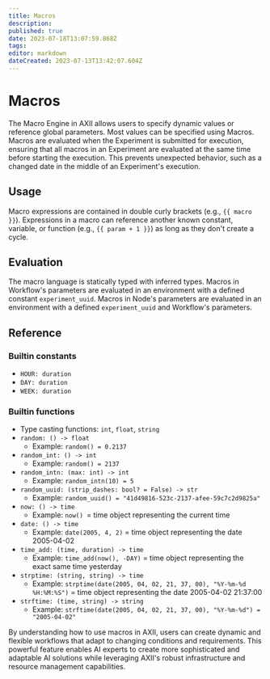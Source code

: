 ```yaml
---
title: Macros
description: 
published: true
date: 2023-07-18T13:07:59.868Z
tags: 
editor: markdown
dateCreated: 2023-07-13T13:42:07.604Z
---
```


# Macros

The Macro Engine in AXII allows users to specify dynamic values or reference global parameters. Most values can be specified using Macros. Macros are evaluated when the Experiment is submitted for execution, ensuring that all macros in an Experiment are evaluated at the same time before starting the execution. This prevents unexpected behavior, such as a changed date in the middle of an Experiment's execution.

## Usage

Macro expressions are contained in double curly brackets (e.g., `{{ macro }}`). Expressions in a macro can reference another known constant, variable, or function (e.g., `{{ param + 1 }}`) as long as they don't create a cycle.

## Evaluation

The macro language is statically typed with inferred types. Macros in Workflow's parameters are evaluated in an environment with a defined constant `experiment_uuid`. Macros in Node's parameters are evaluated in an environment with a defined `experiment_uuid` and Workflow's parameters.

## Reference

### Builtin constants

- `HOUR: duration`
- `DAY: duration`
- `WEEK: duration`

### Builtin functions

- Type casting functions: `int`, `float`, `string`
- `random: () -> float`
  - Example: `random() = 0.2137`
- `random_int: () -> int`
  - Example: `random() = 2137`
- `random_intn: (max: int) -> int`
  - Example: `random_intn(10) = 5`
- `random_uuid: (strip_dashes: bool? = False) -> str`
  - Example: `random_uuid() = "41d49816-523c-2137-afee-59c7c2d9825a"`
- `now: () -> time`
  - Example: `now() `= time object representing the current time
- `date: () -> time`
  - Example: `date(2005, 4, 2)` = time object representing the date 2005-04-02
- `time_add: (time, duration) -> time`
  - Example: `time_add(now(), -DAY)` = time object representing the exact same time yesterday
- `strptime: (string, string) -> time`
  - Example: `strptime(date(2005, 04, 02, 21, 37, 00), "%Y-%m-%d %H:%M:%S")` = time object representing the date 2005-04-02 21:37:00
- `strftime: (time, string) -> string`
  - Example: `strftime(date(2005, 04, 02, 21, 37, 00), "%Y-%m-%d") = "2005-04-02"`

By understanding how to use macros in AXII, users can create dynamic and flexible workflows that adapt to changing conditions and requirements. This powerful feature enables AI experts to create more sophisticated and adaptable AI solutions while leveraging AXII's robust infrastructure and resource management capabilities.